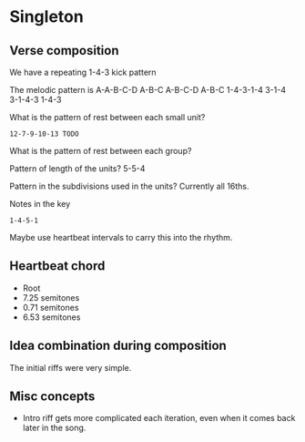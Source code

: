 # Singleton

## Verse composition

We have a repeating 1-4-3 kick pattern

The melodic pattern is A-A-B-C-D A-B-C A-B-C-D A-B-C
                       1-4-3-1-4 3-1-4 3-1-4-3 1-4-3

What is the pattern of rest between each small unit?

    12-7-9-10-13 TODO

What is the pattern of rest between each group?

Pattern of length of the units? 5-5-4

Pattern in the subdivisions used in the units? Currently all 16ths.

Notes in the key

    1-4-5-1

Maybe use heartbeat intervals to carry this into the rhythm.


## Heartbeat chord

* Root
* 7.25 semitones
* 0.71 semitones
* 6.53 semitones


## Idea combination during composition

The initial riffs were very simple.


## Misc concepts

* Intro riff gets more complicated each iteration, even when it comes back
  later in the song.
